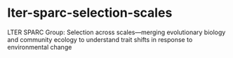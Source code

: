 # lter-sparc-selection-scales
LTER SPARC Group: Selection across scales—merging evolutionary biology and community ecology to understand trait shifts in response to environmental change
